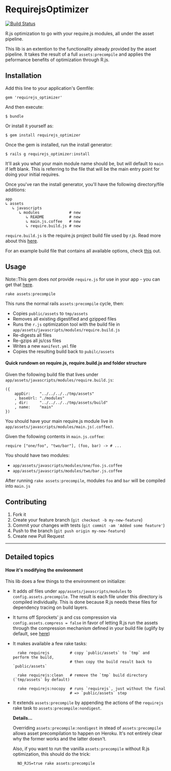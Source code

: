 # RequirejsOptimizer

[![Build Status](https://secure.travis-ci.org/jtrim/requirejs_optimizer.png?branch=master)](http://travis-ci.org/jtrim/requirejs_optimizer)

R.js optimization to go with your require.js modules, all under the asset
pipeline. 

This lib is an extention to the functionality already provided by the asset pipeline. It takes the result of a full `assets:precompile` and applies the peformance benefits of optimization through R.js.

## Installation

Add this line to your application's Gemfile:

    gem 'requirejs_optimizer'

And then execute:

    $ bundle

Or install it yourself as:

    $ gem install requirejs_optimizer

Once the gem is installed, run the install generator:

    $ rails g requirejs_optimizer:install

It'll ask you what your main module name should be, but will default to `main` if left blank.
This is referring to the file that will be the main entry point for doing your initial requires.

Once you've ran the install generator, you'll have the following directory/file additions:

    app
    ↳ assets
       ↳ javascripts
          ↳ modules             # new
             ↳ README           # new             
             ↳ main.js.coffee   # new
             ↳ require.build.js # new

`require.build.js` is the require.js project build file used by r.js.  Read more about this [here](http://requirejs.org/docs/optimization.html#wholeproject).

For an example build file that contains all available options, check [this](https://github.com/jrburke/r.js/blob/master/build/example.build.js) out.

## Usage

Note::This gem does *not* provide `require.js` for use in your app - you can get that [here](http://requirejs.org/docs/download.html#requirejs).

    rake assets:precompile

This runs the normal rails `assets:precompile` cycle, then:

- Copies `public/assets` to `tmp/assets`
- Removes all existing digestified and gzipped files
- Runs the `r.js` optimization tool with the build file in `app/assets/javascripts/modules/require.build.js`
- Re-digests all files
- Re-gzips all js/css files
- Writes a new `manifest.yml` file
- Copies the resulting build back to `pubilc/assets`

#### Quick rundown on require.js, require.build.js and folder structure

Given the following build file that lives under
`app/assets/javascripts/modules/require.build.js`:

    ({
        appDir:    "../../../../tmp/assets"
        , baseUrl: "./modules"
        , dir:     "../../../../tmp/assets/build"
        , name:    "main"
    })

You should have your main require.js module live in `app/assets/javascripts/modules/main.js(.coffee)`.

Given the following contents in `main.js.coffee`:

    require ["one/foo", "two/bar"], (foo, bar) -> # ...

You should have two modules:

- `app/assets/javascripts/modules/one/foo.js.coffee`
- `app/assets/javascripts/modules/two/bar.js.coffee`

After running `rake assets:precompile`, modules `foo` and `bar` will be compiled into `main.js`


## Contributing

1. Fork it
2. Create your feature branch (`git checkout -b my-new-feature`)
3. Commit your changes *with* tests (`git commit -am 'Added some feature'`)
4. Push to the branch (`git push origin my-new-feature`)
5. Create new Pull Request

---

<a name="details"></a>
## Detailed topics

#### How it's modifying the environment

This lib does a few things to the environment on initialize:

- It adds *all* files under `app/assets/javascripts/modules` to 
  `config.assets.precompile`. The result is each file under this
  directory is compiled individually. This is done because R.js
  needs these files for dependency tracing on build layers.
- It turns off Sprockets' js and css compression via
  `config.assets.compress = false` in favor of letting R.js run
  the assets through the compression mechanism defined in your
  build file (uglify by default, see 
  [here](https://github.com/jrburke/r.js/blob/master/build/example.build.js))
- It makes available a few rake tasks:
      
        rake requirejs         # copy `public/assets` to `tmp` and perform the build,
                               # then copy the build result back to `public/assets`
        						 
        rake requirejs:clean   # remove the `tmp` build directory (`tmp/assets` by default)
      
        rake requirejs:nocopy  # runs `requirejs`, just without the final
                               # => `public/assets` step
      
- It extends `assets:precompile` by appending the actions of the
  `requirejs` rake task to `assets:precompile:nondigest`. 
  
  **Details...**
  
  Overriding `assets:precompile:nondigest` in stead of `assets:precompile`
  allows asset precompilation to happen on Heroku. It's not entirely
  clear why the former works and the latter doesn't.
  
  Also, if you want to run the vanilla `assets:precompile` without R.js
  optimization, this should do the trick:
      
        NO_RJS=true rake assets:precompile
